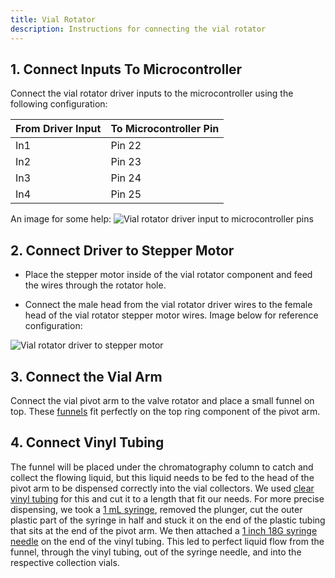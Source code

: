 ```yaml
---
title: Vial Rotator
description: Instructions for connecting the vial rotator
---
```


## 1. Connect Inputs To Microcontroller

Connect the vial rotator driver inputs to the microcontroller using the following configuration:

| From Driver Input    | To Microcontroller Pin |
|-----------|-------|
| In1 | Pin 22 |
| In2 | Pin 23 |
| In3 | Pin 24 |
| In4 | Pin 25 |

An image for some help:
![Vial rotator driver input to microcontroller pins](/assets/assembly/vial-rotator/IMG_1152.HEIC.png)

## 2. Connect Driver to Stepper Motor

- Place the stepper motor inside of the vial rotator component and feed the wires through the rotator hole.

- Connect the male head from the vial rotator driver wires to the female head of the vial rotator stepper motor wires. Image below for reference configuration:

![Vial rotator driver to stepper motor](/assets/assembly/vial-rotator/IMG_1148.HEIC.png)

## 3. Connect the Vial Arm

Connect the vial pivot arm to the valve rotator and place a small funnel on top. These [funnels](https://www.amazon.com/gp/product/B086MCNT66/ref=ppx_yo_dt_b_asin_title_o05_s00?ie=UTF8&psc=1) fit perfectly on the top ring component of the pivot arm.

## 4. Connect Vinyl Tubing

The funnel will be placed under the chromatography column to catch and collect the flowing liquid, but this liquid needs to be fed to the head of the pivot arm to be dispensed correctly into the vial collectors. We used [clear vinyl tubing](https://www.amazon.com/Ez-Flo-98617-Clear-Vinyl-Tubing/dp/B07NQSNBTG/ref=sr_1_1?keywords=clear%2Bvinyl%2Btubing&s=industrial&sr=1-1&th=1) for this and cut it to a length that fit our needs. For more precise dispensing, we took a [1 mL syringe](https://www.amazon.com/1ml-Syringe-Only-Luer-Lock/dp/B071GZP1QP/ref=asc_df_B071GZP1QP?hvadid=80745502934316&hvnetw=s&hvqmt=e&hvbmt=be&hvdev=c&hvlocint=&hvlocphy=&hvtargid=pla-4584345031145575&th=1), removed the plunger, cut the outer plastic part of the syringe in half and stuck it on the end of the plastic tubing that sits at the end of the pivot arm. We then attached a [1 inch 18G syringe needle](https://www.amazon.com/Dispensing-Injection-Accessories-Individually-Refilling/dp/B0B562K7G7/ref=sr_1_5?keywords=syringe%2Bneedle&sr=8-5&th=1) on the end of the vinyl tubing. This led to perfect liquid flow from the funnel, through the vinyl tubing, out of the syringe needle, and into the respective collection vials.
